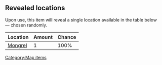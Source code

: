 ## Revealed locations

Upon use, this item will reveal a single location available in the table
below — chosen randomly.

| Location                      | Amount | Chance |
|-------------------------------|--------|--------|
| [Mongrel](Mongrel.md "wikilink") | 1      | 100%   |

[Category:Map items](Category:Map_items "wikilink")